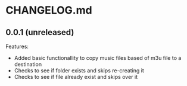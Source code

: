 # CHANGELOG.md

## 0.0.1 (unreleased)

Features:

- Added basic functionallity to copy music files based of m3u file to a destination
- Checks to see if folder exists and skips re-creating it
- Checks to see if file already exist and skips over it
